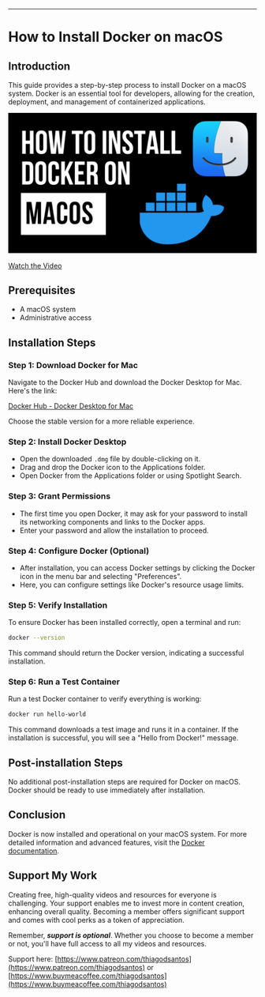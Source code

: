 ---
# How to Install Docker on macOS

## Introduction
This guide provides a step-by-step process to install Docker on a macOS system. Docker is an essential tool for developers, allowing for the creation, deployment, and management of containerized applications.


[![How to Install Docker on macOS](docker-macOS.png)](https://www.youtube.com/watch?v=knarlToekQ0)

[Watch the Video](https://www.youtube.com/watch?v=knarlToekQ0)

## Prerequisites
- A macOS system
- Administrative access

## Installation Steps

### Step 1: Download Docker for Mac
Navigate to the Docker Hub and download the Docker Desktop for Mac. Here's the link:

[Docker Hub - Docker Desktop for Mac](https://hub.docker.com/editions/community/docker-ce-desktop-mac/)

Choose the stable version for a more reliable experience.

### Step 2: Install Docker Desktop
- Open the downloaded `.dmg` file by double-clicking on it.
- Drag and drop the Docker icon to the Applications folder.
- Open Docker from the Applications folder or using Spotlight Search.

### Step 3: Grant Permissions
- The first time you open Docker, it may ask for your password to install its networking components and links to the Docker apps.
- Enter your password and allow the installation to proceed.

### Step 4: Configure Docker (Optional)
- After installation, you can access Docker settings by clicking the Docker icon in the menu bar and selecting "Preferences".
- Here, you can configure settings like Docker's resource usage limits.

### Step 5: Verify Installation
To ensure Docker has been installed correctly, open a terminal and run:

```bash
docker --version
```

This command should return the Docker version, indicating a successful installation.

### Step 6: Run a Test Container
Run a test Docker container to verify everything is working:

```bash
docker run hello-world
```

This command downloads a test image and runs it in a container. If the installation is successful, you will see a "Hello from Docker!" message.

## Post-installation Steps
No additional post-installation steps are required for Docker on macOS. Docker should be ready to use immediately after installation.

## Conclusion
Docker is now installed and operational on your macOS system. For more detailed information and advanced features, visit the [Docker documentation](https://docs.docker.com/docker-for-mac/).


## Support My Work

Creating free, high-quality videos and resources for everyone is challenging. Your support enables me to invest more in content creation, enhancing overall quality. Becoming a member offers significant support and comes with cool perks as a token of appreciation.

Remember, ***support is optional***. Whether you choose to become a member or not, you'll have full access to all my videos and resources.

Support here: [https://www.patreon.com/thiagodsantos](https://www.patreon.com/thiagodsantos) or [https://www.buymeacoffee.com/thiagodsantos](https://www.buymeacoffee.com/thiagodsantos)
